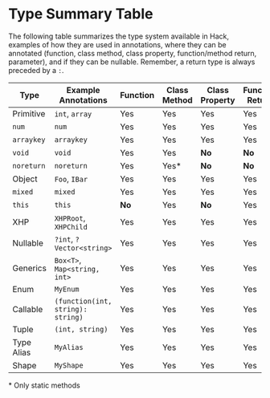 # Type Summary Table

The following table summarizes the type system available in Hack, examples of how they are used in annotations, where they can be annotated (function, class method, class property, function/method return, parameter), and if they can be nullable. Remember, a return type is always preceded by a `:`.

Type       |    Example Annotations  |Function|Class Method|Class Property|Function Return|Parameter|Nullable
-----------|-------------------------|-----|---- |-----|----|------|---------
Primitive  |`int`, `array`           | Yes   |  Yes  | Yes   | Yes  | Yes    | Yes
`num`      |`num`                    | Yes   |  Yes  | Yes   | Yes  | Yes    | Yes
`arraykey` |`arraykey`               | Yes   |  Yes  | Yes   | Yes  | Yes    | Yes
`void`     |`void`                   | Yes   |  Yes  | **No**   | **No**  | **No**    | **No**
`noreturn` |`noreturn`               | Yes   |  Yes\*| **No**   | **No**  | **No**    | **No**
Object     |`Foo`, `IBar`            | Yes   |  Yes  | Yes   | Yes  | Yes    | Yes
`mixed`    |`mixed`                  | Yes   |  Yes  | Yes   | Yes  | Yes    | **No**
`this`     |`this`                   | **No**   |  Yes  | **No**   | Yes  | **No**    | Yes 
XHP        |`XHPRoot`, `XHPChild`    | Yes   |  Yes  | Yes   | Yes  | Yes    | Yes
Nullable   |`?int`, `?Vector<string>`| Yes   |  Yes  | Yes   | Yes  | Yes    | Yes
Generics   |`Box<T>`, `Map<string, int>`| Yes   |  Yes  | Yes   | Yes  | Yes    | Yes
Enum       |`MyEnum`                 | Yes   |  Yes  | Yes   | Yes  | Yes    | Yes
Callable   |`(function(int, string): string)`|Yes |  Yes  | Yes   | Yes  | Yes    | Yes
Tuple      |`(int, string)`          | Yes   |  Yes  | Yes   | Yes  | Yes    | Yes
Type Alias |`MyAlias`                | Yes   |  Yes  | Yes   | Yes  | Yes    | Yes
Shape      |`MyShape`                | Yes   |  Yes  | Yes   | Yes  | Yes    | Yes

\* Only static methods
